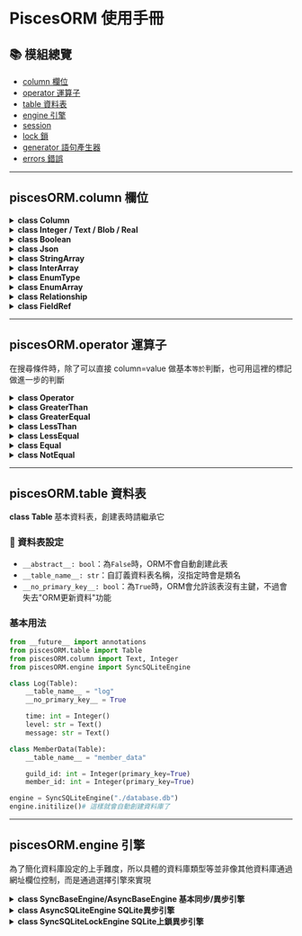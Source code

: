 # PiscesORM 使用手冊

## 📚 模組總覽
- [column 欄位](#piscesormcolumn-欄位)
- [operator 運算子](#piscesormoperator-運算子)
- [table 資料表](#piscesormtable-資料表)
- [engine 引擎]()
- [session ]()
- [lock 鎖]()
- [generator 語句產生器]()
- [errors 錯誤]()

---

## piscesORM.column 欄位

<details>
<summary><strong>class Column</strong></summary>

此類為基本欄位，如果要自訂義資料輸入/輸出，請繼承它
- `type: str`：資料庫端欄位型別
- `primary_key: bool`：是否為主鍵
- `not_null: bool`
- `auto_increment: bool`
- `unique: bool`
- `default: Any`
- `index: bool`

### 🛠 方法

- `to_db(value: Any) -> Any`：轉換 Python 值為 DB 可存格式
- `from_db(value: Any) -> Any`：從 DB 轉回 Python 格式
- `normalize_default(default: Any) -> Any`：預設值預處理

</details>

<details>
<summary><strong>class Integer / Text / Blob / Real</strong></summary>

資料庫內建基本型別，無額外處理。
</details>

<details>
<summary><strong>class Boolean</strong></summary>

官方實現型別，讓資料庫支援布林值
</details>

<details>
<summary><strong>class Json</strong></summary>

官方實現型別，取出後會是字典
</details>

<details>
<summary><strong>class StringArray</strong></summary>

官方實現型別，取出後是`list[str]`
</details>

<details>
<summary><strong>class InterArray</strong></summary>

官方實現型別，取出後是`list[int]`
</details>

<details>
<summary><strong>class EnumType</strong></summary>

官方特殊型別，取出後是會打包成Enum
- `enum: Enum`：目標Enum類
- `store_as_value: bool`：在資料庫用Enum的值處理，或許可以省略一點資料庫占用
- `org_type`：取出後目標的原始型態，若`store_as_value=True`，則要告訴ORM目標是`int`還是什麼類別
</details>

<details>
<summary><strong>class EnumArray</strong></summary>

官方特殊型別，和上者相同，不過取出後會是`list[Enum]`
</details>

<details>
<summary><strong>class Relationship</strong></summary>

此類為關聯記號，資料庫搜尋後隨後會加載指定目標
- `table: Table`：關聯的表
- `plural_data: bool`：一對多關聯，若為`True`時此欄會是`list[Table]`
- `**filter`：過濾條件
</details>

<details>
<summary><strong>class FieldRef</strong></summary>

此類為關聯特殊標記，代表關聯值來自自身，應該事後解析
- `name: str`：關聯的自身欄位
```py
class Author(Table):
    name: str = Text()
    age: int = Integer()

class Book(Table):
    author_name: str = Text()
    author: Author = Relationship(Author, name = FieldRef("author_name"))
    # 這邊的意思是，從Author這個表尋找 name = self.author_name 的資料
```
</details>

---

## piscesORM.operator 運算子
在搜尋條件時，除了可以直接 column=value 做基本`等於`判斷，也可用這裡的標記做進一步的判斷

<details>
<summary><strong>class Operator</strong></summary>

基本運算子，沒有特別意義
</details>

<details>
<summary><strong>class GreaterThan</strong></summary>

`大於`運算子，在SQL中代表 `>`。另有縮寫`Gt`
</details>

<details>
<summary><strong>class GreaterEqual</strong></summary>

`大於等於`運算子，在SQL中代表 `>=`。另有縮寫`Gte`
</details>

<details>
<summary><strong>class LessThan</strong></summary>

`小於`運算子，在SQL中代表 `<`。另有縮寫`Lt`
</details>

<details>
<summary><strong>class LessEqual</strong></summary>

`小於等於`運算子，在SQL中代表 `<=`。另有縮寫`Lte`
</details>

<details>
<summary><strong>class Equal</strong></summary>

`等於`運算子，在SQL中代表 `=`。另有縮寫`Eq`
~~話說你用這個似乎多此一舉~~
</details>

<details>
<summary><strong>class NotEqual</strong></summary>

`不等於`運算子，在SQL中代表 `!=`。另有縮寫`Ne`
</details>

---

## piscesORM.table 資料表

<strong> class Table </strong>
基本資料表，創建表時請繼承它

### 🔧 資料表設定
- `__abstract__: bool`：為`False`時，ORM不會自動創建此表
- `__table_name__: str`：自訂義資料表名稱，沒指定時會是類名
- `__no_primary_key__: bool`：為`True`時，ORM會允許該表沒有主鍵，不過會失去"ORM更新資料"功能

### 基本用法
```py
from __future__ import annotations
from piscesORM.table import Table
from piscesORM.column import Text, Integer 
from piscesORM.engine import SyncSQLiteEngine

class Log(Table):
    __table_name__ = "log"
    __no_primary_key__ = True

    time: int = Integer()
    level: str = Text()
    message: str = Text()

class MemberData(Table):
    __table_name__ = "member_data"

    guild_id: int = Integer(primary_key=True)
    member_id: int = Integer(primary_key=True)

engine = SyncSQLiteEngine("./database.db")
engine.initilize()# 這樣就會自動創建資料庫了
```
---

## piscesORM.engine 引擎
為了簡化資料庫設定的上手難度，所以具體的資料庫類型等並非像其他資料庫通過網址欄位控制，而是通過選擇引擎來實現

<details>
<summary><strong>class SyncBaseEngine/AsyncBaseEngine 基本同步/異步引擎</strong></summary>
這是一個抽象基底類，用來規範統一基本接口
</details>

<details>
<summary><strong>class AsyncSQLiteEngine SQLite異步引擎</strong></summary>

### 初始化欄位：
- `db_path`: 指定 SQLite 檔案的位置，預設為`:memory:`，代表使用內存模式。

### 方法：
- `session`: 這會回傳一個上下文管理器，所以要用`async with engine.session() as s:`來使用。會自動處理連線的回收等事務
- `get_session`: 這會回傳一個 Session 物件，這意味著你需要自行管理 Session生命週期
- `initialize`: 執行初始化
- `sync_initialize`: 和`initialize`一樣，只是用了`asyncio.run()`包裝，免去使用`await`
    * `structure_update`: 若結構有異動，是否更新？預設為`False`
    * `rebuild`: 是否使用重建來解決異動？預設為`False`，但因此只能新增多出來的欄位，不能刪除舊欄位
    * 回傳值: SyncSQLiteSession()/AsyncSQLiteSession()

</details>

<details>
<summary><strong>class SyncSQLiteLockEngine SQLite上鎖異步引擎</strong></summary>

注意：這個鎖的原理是悲觀鎖，所以對效能影響略大，但優點是會排隊處理。


### 初始化欄位：
- `db_path`: 指定 SQLite 檔案的位置，預設為`:memory:`，代表使用內存模式。
- `auto_release`: 設定鎖過期的時間，單位為秒，預設為`0`，表示不啟用。雖然可以確保系統不會完全阻塞，但不保證資源不洩漏，因此應該僅在開發階段使用
- `read_lock`: 預設為`False`，表示讀取不用鎖，設為`True`時，會進一步保證純讀取時也有資料原子性，但相對性能會下降。

### 方法：
- `session`: 這會回傳一個上下文管理器，所以要用`async with engine.session() as s:`來使用。會自動處理連線的回收等事務
- `get_session`: 這會回傳一個 Session 物件，這意味著你需要自行管理 Session生命週期
    * `mode`: 啟動模式。
        - `r`: 預設值，表示僅讀取，若嘗試寫入資料庫會報錯。
        - `w`: 雖然寫作`w`，但實際上也可讀取。此次連線會為每個搜尋上鎖。

- `initialize`: 執行初始化
- `sync_initialize`: 和`initialize`一樣，只是用了`asyncio.run()`包裝，免去使用`await`
    * `structure_update`: 若結構有異動，是否更新？預設為`False`
    * `rebuild`: 是否使用重建來解決異動？預設為`False`，但因此只能新增多出來的欄位，不能刪除舊欄位
    * 回傳值: AsyncSQLiteLockSession()

</details>